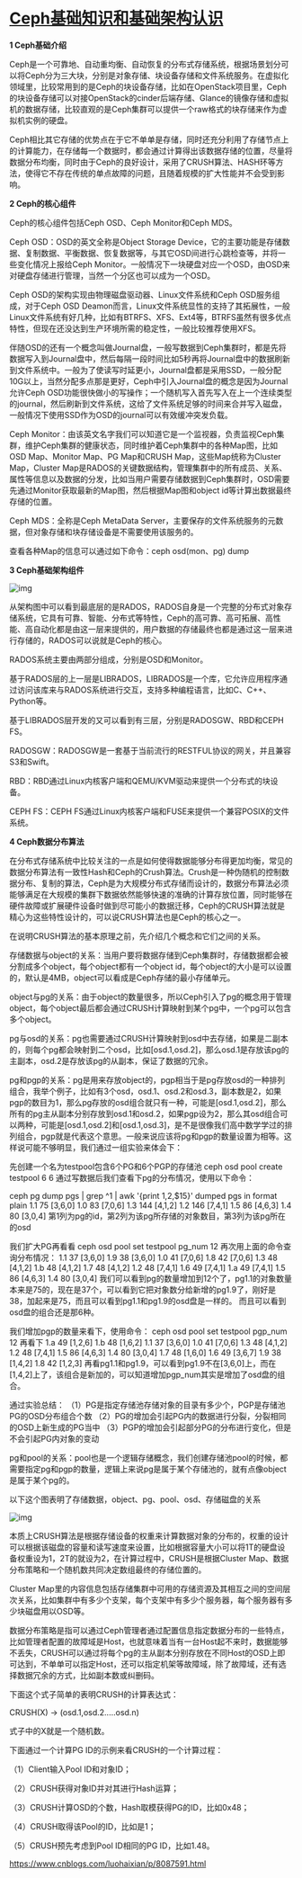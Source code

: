 # [Ceph基础知识和基础架构认识](https://www.cnblogs.com/luohaixian/p/8087591.html)

**1 Ceph基础介绍**

Ceph是一个可靠地、自动重均衡、自动恢复的分布式存储系统，根据场景划分可以将Ceph分为三大块，分别是对象存储、块设备存储和文件系统服务。在虚拟化领域里，比较常用到的是Ceph的块设备存储，比如在OpenStack项目里，Ceph的块设备存储可以对接OpenStack的cinder后端存储、Glance的镜像存储和虚拟机的数据存储，比较直观的是Ceph集群可以提供一个raw格式的块存储来作为虚拟机实例的硬盘。

Ceph相比其它存储的优势点在于它不单单是存储，同时还充分利用了存储节点上的计算能力，在存储每一个数据时，都会通过计算得出该数据存储的位置，尽量将数据分布均衡，同时由于Ceph的良好设计，采用了CRUSH算法、HASH环等方法，使得它不存在传统的单点故障的问题，且随着规模的扩大性能并不会受到影响。

 

**2 Ceph的核心组件**

Ceph的核心组件包括Ceph OSD、Ceph Monitor和Ceph MDS。

Ceph OSD：OSD的英文全称是Object Storage Device，它的主要功能是存储数据、复制数据、平衡数据、恢复数据等，与其它OSD间进行心跳检查等，并将一些变化情况上报给Ceph Monitor。一般情况下一块硬盘对应一个OSD，由OSD来对硬盘存储进行管理，当然一个分区也可以成为一个OSD。

Ceph OSD的架构实现由物理磁盘驱动器、Linux文件系统和Ceph OSD服务组成，对于Ceph OSD Deamon而言，Linux文件系统显性的支持了其拓展性，一般Linux文件系统有好几种，比如有BTRFS、XFS、Ext4等，BTRFS虽然有很多优点特性，但现在还没达到生产环境所需的稳定性，一般比较推荐使用XFS。

伴随OSD的还有一个概念叫做Journal盘，一般写数据到Ceph集群时，都是先将数据写入到Journal盘中，然后每隔一段时间比如5秒再将Journal盘中的数据刷新到文件系统中。一般为了使读写时延更小，Journal盘都是采用SSD，一般分配10G以上，当然分配多点那是更好，Ceph中引入Journal盘的概念是因为Journal允许Ceph OSD功能很快做小的写操作；一个随机写入首先写入在上一个连续类型的journal，然后刷新到文件系统，这给了文件系统足够的时间来合并写入磁盘，一般情况下使用SSD作为OSD的journal可以有效缓冲突发负载。

Ceph Monitor：由该英文名字我们可以知道它是一个监视器，负责监视Ceph集群，维护Ceph集群的健康状态，同时维护着Ceph集群中的各种Map图，比如OSD Map、Monitor Map、PG Map和CRUSH Map，这些Map统称为Cluster Map，Cluster Map是RADOS的关键数据结构，管理集群中的所有成员、关系、属性等信息以及数据的分发，比如当用户需要存储数据到Ceph集群时，OSD需要先通过Monitor获取最新的Map图，然后根据Map图和object id等计算出数据最终存储的位置。

Ceph MDS：全称是Ceph MetaData Server，主要保存的文件系统服务的元数据，但对象存储和块存储设备是不需要使用该服务的。

查看各种Map的信息可以通过如下命令：ceph osd(mon、pg) dump

 

**3 Ceph基础架构组件**

![img](https://images2017.cnblogs.com/blog/1302233/201712/1302233-20171223155452631-121429135.jpg)

从架构图中可以看到最底层的是RADOS，RADOS自身是一个完整的分布式对象存储系统，它具有可靠、智能、分布式等特性，Ceph的高可靠、高可拓展、高性能、高自动化都是由这一层来提供的，用户数据的存储最终也都是通过这一层来进行存储的，RADOS可以说就是Ceph的核心。

RADOS系统主要由两部分组成，分别是OSD和Monitor。

基于RADOS层的上一层是LIBRADOS，LIBRADOS是一个库，它允许应用程序通过访问该库来与RADOS系统进行交互，支持多种编程语言，比如C、C++、Python等。

基于LIBRADOS层开发的又可以看到有三层，分别是RADOSGW、RBD和CEPH FS。

RADOSGW：RADOSGW是一套基于当前流行的RESTFUL协议的网关，并且兼容S3和Swift。

RBD：RBD通过Linux内核客户端和QEMU/KVM驱动来提供一个分布式的块设备。

CEPH FS：CEPH FS通过Linux内核客户端和FUSE来提供一个兼容POSIX的文件系统。

 

**4 Ceph数据分布算法**

在分布式存储系统中比较关注的一点是如何使得数据能够分布得更加均衡，常见的数据分布算法有一致性Hash和Ceph的Crush算法。Crush是一种伪随机的控制数据分布、复制的算法，Ceph是为大规模分布式存储而设计的，数据分布算法必须能够满足在大规模的集群下数据依然能够快速的准确的计算存放位置，同时能够在硬件故障或扩展硬件设备时做到尽可能小的数据迁移，Ceph的CRUSH算法就是精心为这些特性设计的，可以说CRUSH算法也是Ceph的核心之一。

在说明CRUSH算法的基本原理之前，先介绍几个概念和它们之间的关系。

存储数据与object的关系：当用户要将数据存储到Ceph集群时，存储数据都会被分割成多个object，每个object都有一个object id，每个object的大小是可以设置的，默认是4MB，object可以看成是Ceph存储的最小存储单元。

object与pg的关系：由于object的数量很多，所以Ceph引入了pg的概念用于管理object，每个object最后都会通过CRUSH计算映射到某个pg中，一个pg可以包含多个object。

pg与osd的关系：pg也需要通过CRUSH计算映射到osd中去存储，如果是二副本的，则每个pg都会映射到二个osd，比如[osd.1,osd.2]，那么osd.1是存放该pg的主副本，osd.2是存放该pg的从副本，保证了数据的冗余。

pg和pgp的关系：pg是用来存放object的，pgp相当于是pg存放osd的一种排列组合，我举个例子，比如有3个osd，osd.1、osd.2和osd.3，副本数是2，如果pgp的数目为1，那么pg存放的osd组合就只有一种，可能是[osd.1,osd.2]，那么所有的pg主从副本分别存放到osd.1和osd.2，如果pgp设为2，那么其osd组合可以两种，可能是[osd.1,osd.2]和[osd.1,osd.3]，是不是很像我们高中数学学过的排列组合，pgp就是代表这个意思。一般来说应该将pg和pgp的数量设置为相等。这样说可能不够明显，我们通过一组实验来体会下：

先创建一个名为testpool包含6个PG和6个PGP的存储池
ceph osd pool create testpool 6 6
通过写数据后我们查看下pg的分布情况，使用以下命令：

ceph pg dump pgs | grep ^1 | awk '{print $1,$2,$15}'
dumped pgs in format plain
1.1 75 [3,6,0]
1.0 83 [7,0,6]
1.3 144 [4,1,2]
1.2 146 [7,4,1]
1.5 86 [4,6,3]
1.4 80 [3,0,4]
第1列为pg的id，第2列为该pg所存储的对象数目，第3列为该pg所在的osd

我们扩大PG再看看
ceph osd pool set testpool pg_num 12
再次用上面的命令查询分布情况：
1.1 37 [3,6,0]
1.9 38 [3,6,0]
1.0 41 [7,0,6]
1.8 42 [7,0,6]
1.3 48 [4,1,2]
1.b 48 [4,1,2]
1.7 48 [4,1,2]
1.2 48 [7,4,1]
1.6 49 [7,4,1]
1.a 49 [7,4,1]
1.5 86 [4,6,3]
1.4 80 [3,0,4]
我们可以看到pg的数量增加到12个了，pg1.1的对象数量本来是75的，现在是37个，可以看到它把对象数分给新增的pg1.9了，刚好是38，加起来是75，而且可以看到pg1.1和pg1.9的osd盘是一样的。
而且可以看到osd盘的组合还是那6种。

我们增加pgp的数量来看下，使用命令：
ceph osd pool set testpool pgp_num 12
再看下
1.a 49 [1,2,6]
1.b 48 [1,6,2]
1.1 37 [3,6,0]
1.0 41 [7,0,6]
1.3 48 [4,1,2]
1.2 48 [7,4,1]
1.5 86 [4,6,3]
1.4 80 [3,0,4]
1.7 48 [1,6,0]
1.6 49 [3,6,7]
1.9 38 [1,4,2]
1.8 42 [1,2,3]
再看pg1.1和pg1.9，可以看到pg1.9不在[3,6,0]上，而在[1,4,2]上了，该组合是新加的，可以知道增加pgp_num其实是增加了osd盘的组合。

通过实验总结：
（1）PG是指定存储池存储对象的目录有多少个，PGP是存储池PG的OSD分布组合个数
（2）PG的增加会引起PG内的数据进行分裂，分裂相同的OSD上新生成的PG当中
（3）PGP的增加会引起部分PG的分布进行变化，但是不会引起PG内对象的变动

pg和pool的关系：pool也是一个逻辑存储概念，我们创建存储池pool的时候，都需要指定pg和pgp的数量，逻辑上来说pg是属于某个存储池的，就有点像object是属于某个pg的。

以下这个图表明了存储数据，object、pg、pool、osd、存储磁盘的关系

![img](https://images2017.cnblogs.com/blog/1302233/201712/1302233-20171224011812365-1637840216.png)

 本质上CRUSH算法是根据存储设备的权重来计算数据对象的分布的，权重的设计可以根据该磁盘的容量和读写速度来设置，比如根据容量大小可以将1T的硬盘设备权重设为1，2T的就设为2，在计算过程中，CRUSH是根据Cluster Map、数据分布策略和一个随机数共同决定数组最终的存储位置的。

Cluster Map里的内容信息包括存储集群中可用的存储资源及其相互之间的空间层次关系，比如集群中有多少个支架，每个支架中有多少个服务器，每个服务器有多少块磁盘用以OSD等。

数据分布策略是指可以通过Ceph管理者通过配置信息指定数据分布的一些特点，比如管理者配置的故障域是Host，也就意味着当有一台Host起不来时，数据能够不丢失，CRUSH可以通过将每个pg的主从副本分别存放在不同Host的OSD上即可达到，不单单可以指定Host，还可以指定机架等故障域，除了故障域，还有选择数据冗余的方式，比如副本数或纠删码。

下面这个式子简单的表明CRUSH的计算表达式：

CRUSH(X) -> (osd.1,osd.2.....osd.n)

式子中的X就是一个随机数。

下面通过一个计算PG ID的示例来看CRUSH的一个计算过程：

（1）Client输入Pool ID和对象ID；

（2）CRUSH获得对象ID并对其进行Hash运算；

（3）CRUSH计算OSD的个数，Hash取模获得PG的ID，比如0x48；

（4）CRUSH取得该Pool的ID，比如是1；

（5）CRUSH预先考虑到Pool ID相同的PG ID，比如1.48。



https://www.cnblogs.com/luohaixian/p/8087591.html
